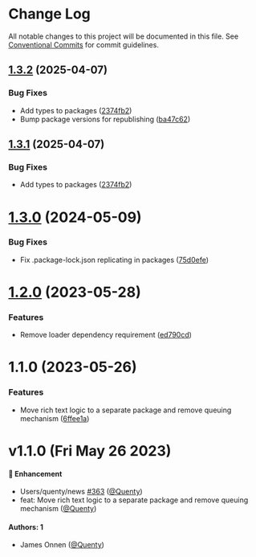 # Change Log

All notable changes to this project will be documented in this file.
See [Conventional Commits](https://conventionalcommits.org) for commit guidelines.

## [1.3.2](https://github.com/Quenty/NevermoreEngine/compare/@quenty/richtext@1.3.0...@quenty/richtext@1.3.2) (2025-04-07)


### Bug Fixes

* Add types to packages ([2374fb2](https://github.com/Quenty/NevermoreEngine/commit/2374fb2b043cfbe0e9b507b3316eec46a4e353a0))
* Bump package versions for republishing ([ba47c62](https://github.com/Quenty/NevermoreEngine/commit/ba47c62e32170bf74377b0c658c60b84306dc294))





## [1.3.1](https://github.com/Quenty/NevermoreEngine/compare/@quenty/richtext@1.3.0...@quenty/richtext@1.3.1) (2025-04-07)


### Bug Fixes

* Add types to packages ([2374fb2](https://github.com/Quenty/NevermoreEngine/commit/2374fb2b043cfbe0e9b507b3316eec46a4e353a0))





# [1.3.0](https://github.com/Quenty/NevermoreEngine/compare/@quenty/richtext@1.2.0...@quenty/richtext@1.3.0) (2024-05-09)


### Bug Fixes

* Fix .package-lock.json replicating in packages ([75d0efe](https://github.com/Quenty/NevermoreEngine/commit/75d0efeef239f221d93352af71a5b3e930ec23c5))





# [1.2.0](https://github.com/Quenty/NevermoreEngine/compare/@quenty/richtext@1.1.0...@quenty/richtext@1.2.0) (2023-05-28)


### Features

* Remove loader dependency requirement ([ed790cd](https://github.com/Quenty/NevermoreEngine/commit/ed790cd39d6a93b8f8c07c5c7e50b96c14f108cd))





# 1.1.0 (2023-05-26)


### Features

* Move rich text logic to a separate package and remove queuing mechanism ([6ffee1a](https://github.com/Quenty/NevermoreEngine/commit/6ffee1a8bcfa96a6734e1bd861f922f810b9bad5))





# v1.1.0 (Fri May 26 2023)

#### 🚀 Enhancement

- Users/quenty/news [#363](https://github.com/Quenty/NevermoreEngine/pull/363) ([@Quenty](https://github.com/Quenty))
- feat: Move rich text logic to a separate package and remove queuing mechanism ([@Quenty](https://github.com/Quenty))

#### Authors: 1

- James Onnen ([@Quenty](https://github.com/Quenty))
